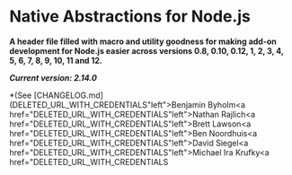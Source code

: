 Native Abstractions for Node.js
===============================

**A header file filled with macro and utility goodness for making add-on development for Node.js easier across versions 0.8, 0.10, 0.12, 1, 2, 3, 4, 5, 6, 7, 8, 9, 10, 11 and 12.**

***Current version: 2.14.0***

*(See [CHANGELOG.md](DELETED_URL_WITH_CREDENTIALS"left">Benjamin Byholm</th><td><a href="DELETED_URL_WITH_CREDENTIALS"left">Nathan Rajlich</th><td><a href="DELETED_URL_WITH_CREDENTIALS"left">Brett Lawson</th><td><a href="DELETED_URL_WITH_CREDENTIALS"left">Ben Noordhuis</th><td><a href="DELETED_URL_WITH_CREDENTIALS"left">David Siegel</th><td><a href="DELETED_URL_WITH_CREDENTIALS"left">Michael Ira Krufky</th><td><a href="DELETED_URL_WITH_CREDENTIALS